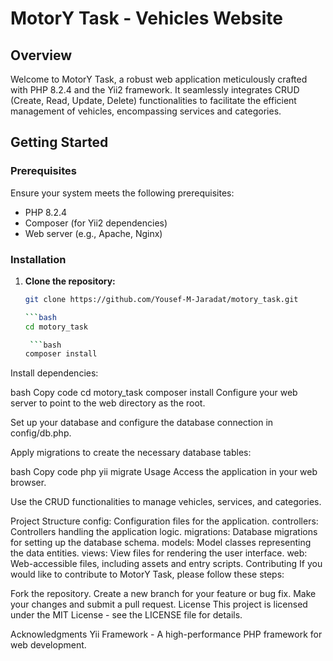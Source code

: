 # MotorY Task - Vehicles Website

## Overview

Welcome to MotorY Task, a robust web application meticulously crafted with PHP 8.2.4 and the Yii2 framework. It seamlessly integrates CRUD (Create, Read, Update, Delete) functionalities to facilitate the efficient management of vehicles, encompassing services and categories.

## Getting Started

### Prerequisites

Ensure your system meets the following prerequisites:

- PHP 8.2.4
- Composer (for Yii2 dependencies)
- Web server (e.g., Apache, Nginx)

### Installation

1. **Clone the repository:**

   ```bash
   git clone https://github.com/Yousef-M-Jaradat/motory_task.git
   
   ```bash
   cd motory_task
   
    ```bash
   composer install

Install dependencies:

bash
Copy code
cd motory_task
composer install
Configure your web server to point to the web directory as the root.

Set up your database and configure the database connection in config/db.php.

Apply migrations to create the necessary database tables:

bash
Copy code
php yii migrate
Usage
Access the application in your web browser.

Use the CRUD functionalities to manage vehicles, services, and categories.

Project Structure
config: Configuration files for the application.
controllers: Controllers handling the application logic.
migrations: Database migrations for setting up the database schema.
models: Model classes representing the data entities.
views: View files for rendering the user interface.
web: Web-accessible files, including assets and entry scripts.
Contributing
If you would like to contribute to MotorY Task, please follow these steps:

Fork the repository.
Create a new branch for your feature or bug fix.
Make your changes and submit a pull request.
License
This project is licensed under the MIT License - see the LICENSE file for details.

Acknowledgments
Yii Framework - A high-performance PHP framework for web development.
